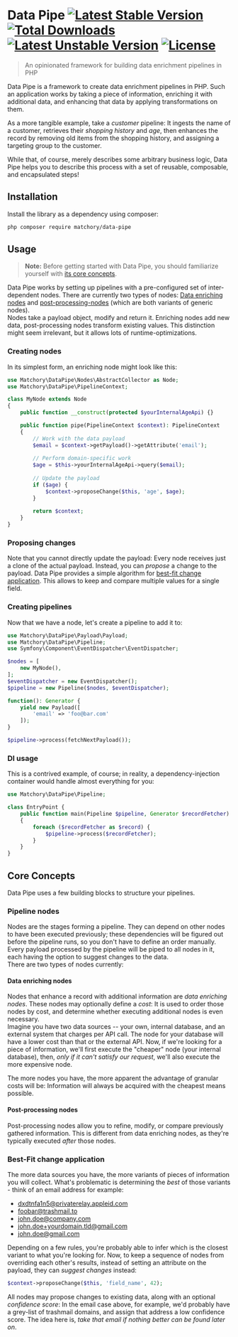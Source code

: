 Data Pipe [![Latest Stable Version](http://poser.pugx.org/matchory/data-pipe/v)](https://packagist.org/packages/matchory/data-pipe) [![Total Downloads](http://poser.pugx.org/matchory/data-pipe/downloads)](https://packagist.org/packages/matchory/data-pipe) [![Latest Unstable Version](http://poser.pugx.org/matchory/data-pipe/v/unstable)](https://packagist.org/packages/matchory/data-pipe) [![License](http://poser.pugx.org/matchory/data-pipe/license)](https://packagist.org/packages/matchory/data-pipe)
=========
> An opinionated framework for building data enrichment pipelines in PHP

Data Pipe is a framework to create data enrichment pipelines in PHP. Such an application works by taking a piece of information, enriching it with additional
data, and enhancing that data by applying transformations on them.

As a more tangible example, take a _customer_ pipeline: It ingests the name of a customer, retrieves their _shopping history_ and _age_, then enhances the
record by removing old items from the shopping history, and assigning a targeting group to the customer.

While that, of course, merely describes some arbitrary business logic, Data Pipe helps you to describe this process with a set of reusable, composable, and
encapsulated steps!

Installation
------------
Install the library as a dependency using composer:
```bash
php composer require matchory/data-pipe
```

Usage
-----
> **Note:** Before getting started with Data Pipe, you should familiarize
> yourself with [its core concepts](#core-concepts).

Data Pipe works by setting up pipelines with a pre-configured set of inter-dependent nodes. There are currently two types of nodes:
[Data enriching nodes](#data-enriching-nodes) and
[post-processing-nodes](#post-processing-nodes) (which are both variants of generic nodes).  
Nodes take a payload object, modify and return it. Enriching nodes add new data, post-processing nodes transform existing values. This distinction might seem
irrelevant, but it allows lots of runtime-optimizations.

### Creating nodes
In its simplest form, an enriching node might look like this:
```php
use Matchory\DataPipe\Nodes\AbstractCollector as Node;
use Matchory\DataPipe\PipelineContext;

class MyNode extends Node
{
    public function __construct(protected $yourInternalAgeApi) {}

    public function pipe(PipelineContext $context): PipelineContext
    {
        // Work with the data payload
        $email = $context->getPayload()->getAttribute('email');
        
        // Perform domain-specific work
        $age = $this->yourInternalAgeApi->query($email);
        
        // Update the payload
        if ($age) {
            $context->proposeChange($this, 'age', $age);
        }
        
        return $context;
    }
}
```

### Proposing changes
Note that you cannot directly update the payload: Every node receives just a clone of the actual payload. Instead, you can _propose_ a change to the payload.
Data Pipe provides a simple algorithm for
[best-fit change application](#best-fit-change-application). This allows to keep and compare multiple values for a single field.

### Creating pipelines
Now that we have a node, let's create a pipeline to add it to:
```php
use Matchory\DataPipe\Payload\Payload;
use Matchory\DataPipe\Pipeline;
use Symfony\Component\EventDispatcher\EventDispatcher;

$nodes = [
    new MyNode(),
];
$eventDispatcher = new EventDispatcher();
$pipeline = new Pipeline($nodes, $eventDispatcher);

function(): Generator {
    yield new Payload([
        'email' => 'foo@bar.com'
    ]);
}

$pipeline->process(fetchNextPayload());
```

### DI usage
This is a contrived example, of course; in reality, a dependency-injection container would handle almost everything for you:
```php
use Matchory\DataPipe\Pipeline;

class EntryPoint {
    public function main(Pipeline $pipeline, Generator $recordFetcher): void
    {
        foreach ($recordFetcher as $record) {
            $pipeline->process($recordFetcher);
        }
    }
}
```

Core Concepts
-------------
Data Pipe uses a few building blocks to structure your pipelines.

### Pipeline nodes
Nodes are the stages forming a pipeline. They can depend on other nodes to have been executed previously; these dependencies will be figured out before the
pipeline runs, so you don't have to define an order manually. Every payload processed by the pipeline will be piped to all nodes in it, each having the option
to suggest changes to the data.  
There are two types of nodes currently:

#### Data enriching nodes
Nodes that enhance a record with additional information are _data enriching nodes_. These nodes may optionally define a _cost_: It is used to order those nodes
by cost, and determine whether executing additional nodes is even necessary.  
Imagine you have two data sources -- your own, internal database, and an external system that charges per API call. The node for your database will have a lower
cost than that or the external API. Now, if we're looking for a piece of information, we'll first execute the "cheaper" node (your internal database), then,
_only if it can't satisfy our request_, we'll also execute the more expensive node.

The more nodes you have, the more apparent the advantage of granular costs will be: Information will always be acquired with the cheapest means possible.

#### Post-processing nodes
Post-processing nodes allow you to refine, modify, or compare previously gathered information. This is different from data enriching nodes, as they're typically
executed _after_ those nodes.

### Best-Fit change application
The more data sources you have, the more variants of pieces of information you will collect. What's problematic is determining the _best_ of those variants -
think of an email address for example:

- dxdtnfa1n5@privaterelay.appleid.com
- foobar@trashmail.to
- john.doe@company.com
- john.doe+yourdomain.tld@gmail.com
- john.doe@gmail.com

Depending on a few rules, you're probably able to infer which is the closest variant to what you're looking for. Now, to keep a sequence of nodes from
overriding each other's results, instead of setting an attribute on the payload, they can _suggest changes_ instead:

```php
$context->proposeChange($this, 'field_name', 42);
```

All nodes may propose changes to existing data, along with an optional _confidence score_: In the email case above, for example, we'd probably have a grey-list
of trashmail domains, and assign that address a low confidence score. The idea here is, _take that email if nothing better can be found later on_.
